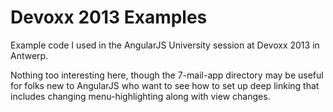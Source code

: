 Devoxx 2013 Examples
===================

Example code I used in the AngularJS University session at Devoxx 2013 in Antwerp.

Nothing too interesting here, though the 7-mail-app directory may be useful for folks new to AngularJS who want to see how to set up deep linking that includes changing menu-highlighting along with view changes.
